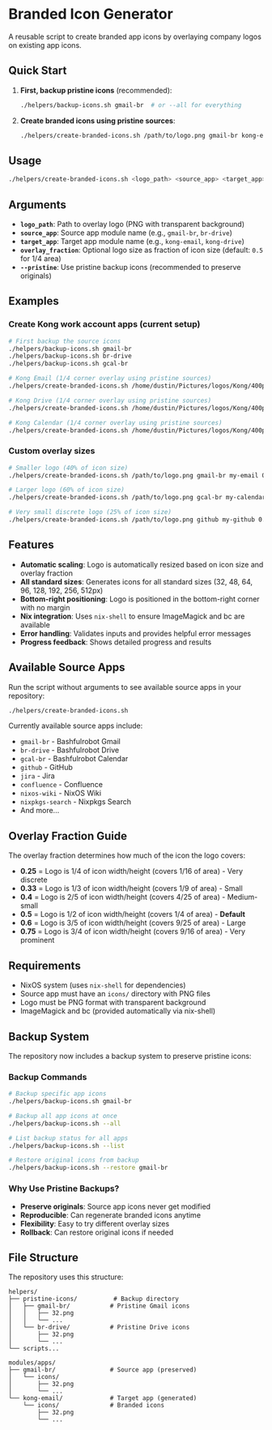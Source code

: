 # Branded Icon Generator

A reusable script to create branded app icons by overlaying company logos on existing app icons.

## Quick Start

1. **First, backup pristine icons** (recommended):
   ```bash
   ./helpers/backup-icons.sh gmail-br  # or --all for everything
   ```

2. **Create branded icons using pristine sources**:
   ```bash
   ./helpers/create-branded-icons.sh /path/to/logo.png gmail-br kong-email --pristine
   ```

## Usage

```bash
./helpers/create-branded-icons.sh <logo_path> <source_app> <target_app> [overlay_fraction] [--pristine]
```

## Arguments

- **`logo_path`**: Path to overlay logo (PNG with transparent background)
- **`source_app`**: Source app module name (e.g., `gmail-br`, `br-drive`)
- **`target_app`**: Target app module name (e.g., `kong-email`, `kong-drive`) 
- **`overlay_fraction`**: Optional logo size as fraction of icon size (default: `0.5` for 1/4 area)
- **`--pristine`**: Use pristine backup icons (recommended to preserve originals)

## Examples

### Create Kong work account apps (current setup)
```bash
# First backup the source icons
./helpers/backup-icons.sh gmail-br
./helpers/backup-icons.sh br-drive
./helpers/backup-icons.sh gcal-br

# Kong Email (1/4 corner overlay using pristine sources)
./helpers/create-branded-icons.sh /home/dustin/Pictures/logos/Kong/400px-kong-logo-tsp.png gmail-br kong-email --pristine

# Kong Drive (1/4 corner overlay using pristine sources)
./helpers/create-branded-icons.sh /home/dustin/Pictures/logos/Kong/400px-kong-logo-tsp.png br-drive kong-drive --pristine

# Kong Calendar (1/4 corner overlay using pristine sources)  
./helpers/create-branded-icons.sh /home/dustin/Pictures/logos/Kong/400px-kong-logo-tsp.png gmail-br kong-calendar --pristine
```

### Custom overlay sizes
```bash
# Smaller logo (40% of icon size)
./helpers/create-branded-icons.sh /path/to/logo.png gmail-br my-email 0.4

# Larger logo (60% of icon size)
./helpers/create-branded-icons.sh /path/to/logo.png gcal-br my-calendar 0.6

# Very small discrete logo (25% of icon size)
./helpers/create-branded-icons.sh /path/to/logo.png github my-github 0.25
```

## Features

- **Automatic scaling**: Logo is automatically resized based on icon size and overlay fraction
- **All standard sizes**: Generates icons for all standard sizes (32, 48, 64, 96, 128, 192, 256, 512px)
- **Bottom-right positioning**: Logo is positioned in the bottom-right corner with no margin
- **Nix integration**: Uses `nix-shell` to ensure ImageMagick and bc are available
- **Error handling**: Validates inputs and provides helpful error messages
- **Progress feedback**: Shows detailed progress and results

## Available Source Apps

Run the script without arguments to see available source apps in your repository:

```bash
./helpers/create-branded-icons.sh
```

Currently available source apps include:
- `gmail-br` - Bashfulrobot Gmail
- `br-drive` - Bashfulrobot Drive  
- `gcal-br` - Bashfulrobot Calendar
- `github` - GitHub
- `jira` - Jira
- `confluence` - Confluence
- `nixos-wiki` - NixOS Wiki
- `nixpkgs-search` - Nixpkgs Search
- And more...

## Overlay Fraction Guide

The overlay fraction determines how much of the icon the logo covers:

- **0.25** = Logo is 1/4 of icon width/height (covers 1/16 of area) - Very discrete
- **0.33** = Logo is 1/3 of icon width/height (covers 1/9 of area) - Small
- **0.4** = Logo is 2/5 of icon width/height (covers 4/25 of area) - Medium-small  
- **0.5** = Logo is 1/2 of icon width/height (covers 1/4 of area) - **Default**
- **0.6** = Logo is 3/5 of icon width/height (covers 9/25 of area) - Large
- **0.75** = Logo is 3/4 of icon width/height (covers 9/16 of area) - Very prominent

## Requirements

- NixOS system (uses `nix-shell` for dependencies)
- Source app must have an `icons/` directory with PNG files
- Logo must be PNG format with transparent background
- ImageMagick and bc (provided automatically via nix-shell)

## Backup System

The repository now includes a backup system to preserve pristine icons:

### Backup Commands
```bash
# Backup specific app icons
./helpers/backup-icons.sh gmail-br

# Backup all app icons at once
./helpers/backup-icons.sh --all

# List backup status for all apps
./helpers/backup-icons.sh --list

# Restore original icons from backup
./helpers/backup-icons.sh --restore gmail-br
```

### Why Use Pristine Backups?
- **Preserve originals**: Source app icons never get modified
- **Reproducible**: Can regenerate branded icons anytime
- **Flexibility**: Easy to try different overlay sizes
- **Rollback**: Can restore original icons if needed

## File Structure

The repository uses this structure:
```
helpers/
├── pristine-icons/          # Backup directory
│   ├── gmail-br/           # Pristine Gmail icons
│   │   ├── 32.png
│   │   └── ...
│   └── br-drive/           # Pristine Drive icons
│       ├── 32.png
│       └── ...
└── scripts...

modules/apps/
├── gmail-br/               # Source app (preserved)
│   └── icons/
│       ├── 32.png
│       └── ...
└── kong-email/             # Target app (generated)
    └── icons/              # Branded icons
        ├── 32.png
        └── ...
```
